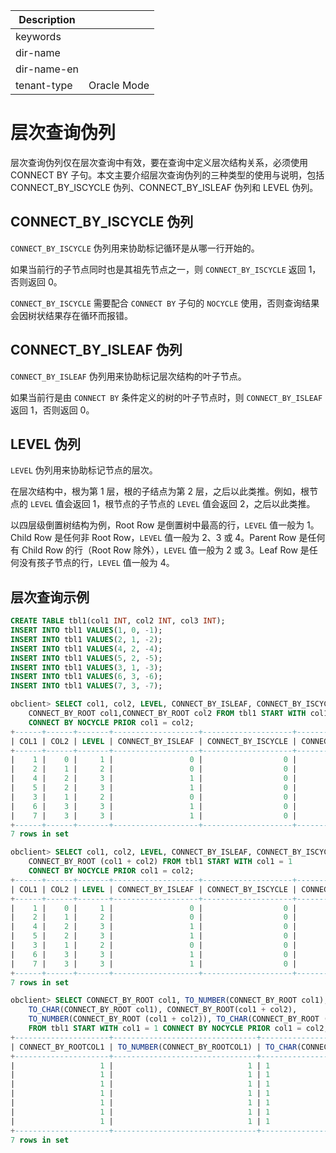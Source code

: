 | Description   |                 |
|---------------|-----------------|
| keywords      |                 |
| dir-name      |                 |
| dir-name-en   |                 |
| tenant-type   | Oracle Mode     |

# 层次查询伪列

层次查询伪列仅在层次查询中有效，要在查询中定义层次结构关系，必须使用 CONNECT BY 子句。本文主要介绍层次查询伪列的三种类型的使用与说明，包括 CONNECT_BY_ISCYCLE 伪列、CONNECT_BY_ISLEAF 伪列和 LEVEL 伪列。

## CONNECT_BY_ISCYCLE 伪列

`CONNECT_BY_ISCYCLE` 伪列用来协助标记循环是从哪一行开始的。

如果当前行的子节点同时也是其祖先节点之一，则 `CONNECT_BY_ISCYCLE` 返回 1，否则返回 0。

`CONNECT_BY_ISCYCLE` 需要配合 `CONNECT BY` 子句的 `NOCYCLE` 使用，否则查询结果会因树状结果存在循环而报错。

## CONNECT_BY_ISLEAF 伪列

`CONNECT_BY_ISLEAF` 伪列用来协助标记层次结构的叶子节点。

如果当前行是由 `CONNECT BY` 条件定义的树的叶子节点时，则 `CONNECT_BY_ISLEAF` 返回 1，否则返回 0。

## LEVEL 伪列

`LEVEL` 伪列用来协助标记节点的层次。

在层次结构中，根为第 1 层，根的子结点为第 2 层，之后以此类推。例如，根节点的 `LEVEL` 值会返回 1，根节点的子节点的 `LEVEL` 值会返回 2，之后以此类推。

以四层级倒置树结构为例，Root Row 是倒置树中最高的行，`LEVEL` 值一般为 1。Child Row 是任何非 Root Row，`LEVEL` 值一般为 2、3 或 4。Parent Row 是任何有 Child Row 的行（Root Row 除外），`LEVEL` 值一般为 2 或 3。Leaf Row 是任何没有孩子节点的行，`LEVEL` 值一般为 4。

## 层次查询示例

```sql
CREATE TABLE tbl1(col1 INT, col2 INT, col3 INT);
INSERT INTO tbl1 VALUES(1, 0, -1);
INSERT INTO tbl1 VALUES(2, 1, -2);
INSERT INTO tbl1 VALUES(4, 2, -4);
INSERT INTO tbl1 VALUES(5, 2, -5);
INSERT INTO tbl1 VALUES(3, 1, -3);
INSERT INTO tbl1 VALUES(6, 3, -6);
INSERT INTO tbl1 VALUES(7, 3, -7);

obclient> SELECT col1, col2, LEVEL, CONNECT_BY_ISLEAF, CONNECT_BY_ISCYCLE,
    CONNECT_BY_ROOT col1,CONNECT_BY_ROOT col2 FROM tbl1 START WITH col1 = 1
    CONNECT BY NOCYCLE PRIOR col1 = col2;
+------+------+-------+-------------------+--------------------+---------------------+---------------------+
| COL1 | COL2 | LEVEL | CONNECT_BY_ISLEAF | CONNECT_BY_ISCYCLE | CONNECT_BY_ROOTCOL1 | CONNECT_BY_ROOTCOL2 |
+------+------+-------+-------------------+--------------------+---------------------+---------------------+
|    1 |    0 |     1 |                 0 |                  0 |                   1 |                   0 |
|    2 |    1 |     2 |                 0 |                  0 |                   1 |                   0 |
|    4 |    2 |     3 |                 1 |                  0 |                   1 |                   0 |
|    5 |    2 |     3 |                 1 |                  0 |                   1 |                   0 |
|    3 |    1 |     2 |                 0 |                  0 |                   1 |                   0 |
|    6 |    3 |     3 |                 1 |                  0 |                   1 |                   0 |
|    7 |    3 |     3 |                 1 |                  0 |                   1 |                   0 |
+------+------+-------+-------------------+--------------------+---------------------+---------------------+
7 rows in set

obclient> SELECT col1, col2, LEVEL, CONNECT_BY_ISLEAF, CONNECT_BY_ISCYCLE,
    CONNECT_BY_ROOT (col1 + col2) FROM tbl1 START WITH col1 = 1
    CONNECT BY NOCYCLE PRIOR col1 = col2;
+------+------+-------+-------------------+--------------------+----------------------------+
| COL1 | COL2 | LEVEL | CONNECT_BY_ISLEAF | CONNECT_BY_ISCYCLE | CONNECT_BY_ROOT(COL1+COL2) |
+------+------+-------+-------------------+--------------------+----------------------------+
|    1 |    0 |     1 |                 0 |                  0 |                          1 |
|    2 |    1 |     2 |                 0 |                  0 |                          1 |
|    4 |    2 |     3 |                 1 |                  0 |                          1 |
|    5 |    2 |     3 |                 1 |                  0 |                          1 |
|    3 |    1 |     2 |                 0 |                  0 |                          1 |
|    6 |    3 |     3 |                 1 |                  0 |                          1 |
|    7 |    3 |     3 |                 1 |                  0 |                          1 |
+------+------+-------+-------------------+--------------------+----------------------------+
7 rows in set

obclient> SELECT CONNECT_BY_ROOT col1, TO_NUMBER(CONNECT_BY_ROOT col1),
    TO_CHAR(CONNECT_BY_ROOT col1), CONNECT_BY_ROOT(col1 + col2),
    TO_NUMBER(CONNECT_BY_ROOT (col1 + col2)), TO_CHAR(CONNECT_BY_ROOT (col1 + col2))
    FROM tbl1 START WITH col1 = 1 CONNECT BY NOCYCLE PRIOR col1 = col2;
+---------------------+--------------------------------+------------------------------+----------------------------+---------------------------------------+-------------------------------------+
| CONNECT_BY_ROOTCOL1 | TO_NUMBER(CONNECT_BY_ROOTCOL1) | TO_CHAR(CONNECT_BY_ROOTCOL1) | CONNECT_BY_ROOT(COL1+COL2) | TO_NUMBER(CONNECT_BY_ROOT(COL1+COL2)) | TO_CHAR(CONNECT_BY_ROOT(COL1+COL2)) |
+---------------------+--------------------------------+------------------------------+----------------------------+---------------------------------------+-------------------------------------+
|                   1 |                              1 | 1                            |                          1 |                                     1 | 1                                   |
|                   1 |                              1 | 1                            |                          1 |                                     1 | 1                                   |
|                   1 |                              1 | 1                            |                          1 |                                     1 | 1                                   |
|                   1 |                              1 | 1                            |                          1 |                                     1 | 1                                   |
|                   1 |                              1 | 1                            |                          1 |                                     1 | 1                                   |
|                   1 |                              1 | 1                            |                          1 |                                     1 | 1                                   |
|                   1 |                              1 | 1                            |                          1 |                                     1 | 1                                   |
+---------------------+--------------------------------+------------------------------+----------------------------+---------------------------------------+-------------------------------------+
7 rows in set
```
